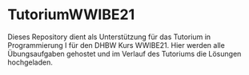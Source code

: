# TutoriumWWIBE21
Dieses Repository dient als Unterstützung für das Tutorium in Programmierung I für den DHBW Kurs WWIBE21. Hier werden alle Übungsaufgaben gehostet und im Verlauf des Tutoriums die Lösungen hochgeladen.
